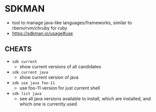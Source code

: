 # SDKMAN
- tool to manage java-like languages/frameworks, similar to rbenv/rvm/chruby for ruby
- https://sdkman.io/usage#use

## CHEATS
- `sdk current`
    - show current versions of all candidates
- `sdk current java`
    - show current version of java
- `sdk use java foo-11`
    - use foo-11 version for just current shell
- `sdk list java`
    - see all java versions available to install, which are installed, and which one is currently used
